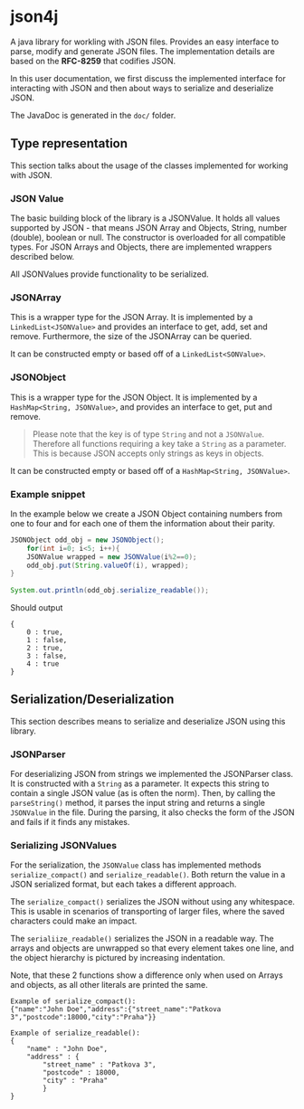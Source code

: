 # json4j
A java library for workling with JSON files. Provides an 
easy interface to parse, modify and generate JSON files.
The implementation details are based on the **RFC-8259**
that codifies JSON.

In this user documentation, we first discuss the implemented interface
for interacting with JSON and then about ways to serialize and deserialize 
JSON.

The JavaDoc is generated in the `doc/` folder.

## Type representation
This section talks about the usage of the classes implemented for 
working with JSON.

### JSON Value
The basic building block of the library is a JSONValue. It holds all values
supported by JSON - that means JSON Array and Objects, String, number (double), 
boolean or null. The constructor is overloaded for all compatible types.
For JSON Arrays and Objects, there are implemented wrappers described below.

All JSONValues provide functionality to be serialized.

### JSONArray
This is a wrapper type for the JSON Array. It is implemented by a 
`LinkedList<JSONValue>` and provides an interface to get, add, set 
and remove. Furthermore, the size of the JSONArray can be queried. 

It can be constructed empty or based off of a `LinkedList<SONValue>`.

### JSONObject
This is a wrapper type for the JSON Object. It is implemented by a 
`HashMap<String, JSONValue>`, and provides an interface to get, put
and remove.

> Please note that the key is of type `String` and not a `JSONValue`.
> Therefore all functions requiring a key take a `String` as a parameter.
> This is because JSON accepts only strings as keys in objects.

It can be constructed empty or based off of a `HashMap<String, JSONValue>`.

### Example snippet
In the example below we create a JSON Object containing numbers from 
one to four and for each one of them the information about their parity.
```java
JSONObject odd_obj = new JSONObject();
    for(int i=0; i<5; i++){
    JSONValue wrapped = new JSONValue(i%2==0);
    odd_obj.put(String.valueOf(i), wrapped);
}
    
System.out.println(odd_obj.serialize_readable());
```
Should output
```
{
    0 : true,
    1 : false,
    2 : true,
    3 : false,
    4 : true
}
```

## Serialization/Deserialization
This section describes means to serialize and deserialize 
JSON using this library.

### JSONParser
For deserializing JSON from strings we implemented the JSONParser class.
It is constructed with a `String` as a parameter. It expects this string to
contain a single JSON value (as is often the norm). Then, by calling the
`parseString()` method, it parses the input string and returns a single
`JSONValue` in the file. During the parsing, it also checks the form of
the JSON and fails if it finds any mistakes.

### Serializing JSONValues
For the serialization, the `JSONValue` class has implemented methods
`serialize_compact()` and `serialize_readable()`. Both return the value
in a JSON serialized format, but each takes a different approach.

The `serialize_compact()` serializes the JSON without using any
whitespace. This is usable in scenarios of transporting of larger files,
where the saved characters could make an impact.

The `serialiize_readable()` serializes the JSON in a readable way.
The arrays and objects are unwrapped so that every element takes one 
line, and the object hierarchy is pictured by increasing indentation.

Note, that these 2 functions show a difference only when used on 
Arrays and objects, as all other literals are printed the same.

```
Example of serialize_compact():
{"name":"John Doe","address":{"street_name":"Patkova 3","postcode":18000,"city":"Praha"}}

Example of serialize_readable():
{
    "name" : "John Doe",
    "address" : {
        "street_name" : "Patkova 3",
        "postcode" : 18000,
        "city" : "Praha"
        }
}
```